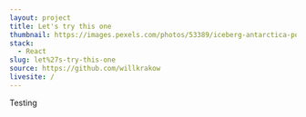 ```yaml
---
layout: project
title: Let's try this one
thumbnail: https://images.pexels.com/photos/53389/iceberg-antarctica-polar-blue-53389.jpeg?auto=compress&cs=tinysrgb&dpr=2&h=750&w=1260
stack:
  - React
slug: let%27s-try-this-one
source: https://github.com/willkrakow
livesite: /
---
```

Testing